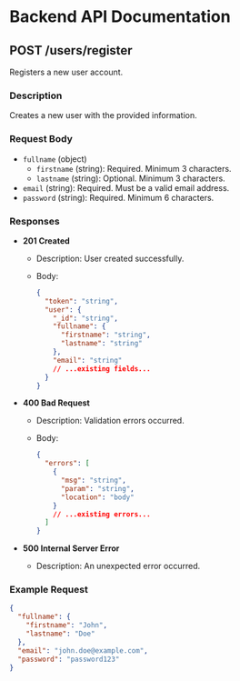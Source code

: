 # Backend API Documentation

## POST /users/register

Registers a new user account.

### Description

Creates a new user with the provided information.

### Request Body

- `fullname` (object)
  - `firstname` (string): Required. Minimum 3 characters.
  - `lastname` (string): Optional. Minimum 3 characters.
- `email` (string): Required. Must be a valid email address.
- `password` (string): Required. Minimum 6 characters.

### Responses

- **201 Created**

  - Description: User created successfully.
  - Body:

    ```json
    {
      "token": "string",
      "user": {
        "_id": "string",
        "fullname": {
          "firstname": "string",
          "lastname": "string"
        },
        "email": "string"
        // ...existing fields...
      }
    }
    ```

- **400 Bad Request**

  - Description: Validation errors occurred.
  - Body:

    ```json
    {
      "errors": [
        {
          "msg": "string",
          "param": "string",
          "location": "body"
        }
        // ...existing errors...
      ]
    }
    ```

- **500 Internal Server Error**

  - Description: An unexpected error occurred.

### Example Request

```json
{
  "fullname": {
    "firstname": "John",
    "lastname": "Doe"
  },
  "email": "john.doe@example.com",
  "password": "password123"
}